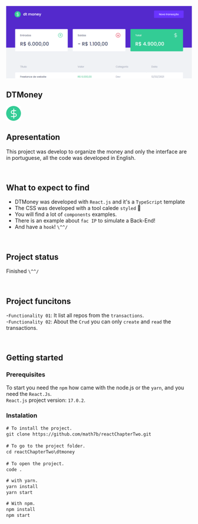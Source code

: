 <img src="https://github.com/math7b/reactChapterTwo/blob/main/example.png">

## DTMoney
<img src="https://github.com/math7b/reactChapterTwo/blob/main/dtmoney/public/favicon.png">

<br>

## Apresentation
This project was develop to organize the money and only the interface are in portuguese, all the code was developed in English.

<br>

## What to expect to find

* DTMoney was developed with `React.js` and it's a `TypeScript` template
* The CSS was developed with a tool calede `styled` 🤤
* You will find a lot of `components` examples.
* There is an example about `fac IP` to simulate a Back-End!
* And have a `hook`! `\^^/`

<br>

## Project status
Finished `\^^/`

<br>

## Project funcitons
-`Functionality 01`: It list all repos from the `transactions`.<br>
-`Functionality 02`: About the `Crud` you can only `create` and `read` the transactions.

<br>

## Getting started
### Prerequisites
To start you need the `npm` how came with the node.js or the `yarn`, and you need the `React.Js`.<br>
`React.js` project version: `17.0.2`.

### Instalation
```
# To install the project.
git clone https://github.com/math7b/reactChapterTwo.git

# To go to the project folder.
cd reactChapterTwo\dtmoney

# To open the project.
code .
```
```
# with yarn.
yarn install
yarn start
```
```
# With npm.
npm install
npm start
```
